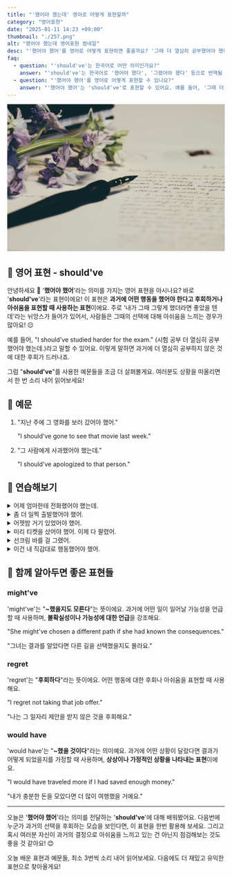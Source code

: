 ```yaml
---
title: "'했어야 했는데' 영어로 어떻게 표현할까"
category: "영어표현"
date: "2025-01-11 14:23 +09:00"
thumbnail: "./257.png"
alt: "했어야 했는데 영어표현 썸네일"
desc: "'했어야 했어'를 영어로 어떻게 표현하면 좋을까요? '그때 더 열심히 공부했어야 했어', '너는 그 사람에게 사과했어야 했어' 등을 영어로 표현하는 법을 배워봅시다. 다양한 예문을 통해서 연습하고 본인의 표현으로 만들어 보세요."
faq:
  - question: "'should've'는 한국어로 어떤 의미인가요?"
    answer: "'should've'는 한국어로 '했어야 했다', '그랬어야 했다' 등으로 번역될 수 있어요. 과거에 어떤 행동이나 결정을 하지 않은 것에 대한 후회나 아쉬움을 표현할 때 사용해요."
  - question: "'했어야 했어'를 영어로 어떻게 표현할 수 있나요?"
    answer: "'했어야 했어'는 'should've'로 표현할 수 있어요. 예를 들어, '그때 더 열심히 공부했어야 했어'는 'I should've studied harder back then'으로 말할 수 있어요."
---
```


![보라색 꽃과 종이, 펜](./257-1.jpg)

## 🌟 영어 표현 - should've

안녕하세요 👋 '**했어야 했어**'라는 의미를 가지는 영어 표현을 아시나요? 바로 '**should've**'라는 표현이에요! 이 표현은 **과거에 어떤 행동을 했어야 한다고 후회하거나 아쉬움을 표현할 때 사용하는 표현**이에요. 주로 '내가 그때 그렇게 했더라면 좋았을 텐데'라는 뉘앙스가 들어가 있어서, 사람들은 그때의 선택에 대해 아쉬움을 느끼는 경우가 많아요! 😔

예를 들어, "I should've studied harder for the exam." (시험 공부 더 열심히 공부했어야 했는데.)라고 말할 수 있어요. 이렇게 말하면 과거에 더 열심히 공부하지 않은 것에 대한 후회가 드러나죠.

<div 
  data-inline-banner="🎉 새해에는 스픽 AI와 함께 영어 공부하자" 
  data-inline-banner-subtext="설날 특별 할인으로 60%할인 + 추가 7만원 할인! (~2/3)" 
  data-inline-banner-link="https://app.usespeak.com/kr-ko/sale/kr-affiliate-special/?ref=engple-inline"
  data-inline-banner-caption="해당 링크를 통해 구매시 일정액의 수수료를 지급받습니다.">
</div>

그럼 "**should've**"를 사용한 예문들을 조금 더 살펴볼게요. 여러분도 상황을 떠올리면서 한 번 소리 내어 읽어보세요!

## 📖 예문

1. "지난 주에 그 영화를 보러 갔어야 했어."

   "I should've gone to see that movie last week."

2. "그 사람에게 사과했어야 했는데."

   "I should've apologized to that person."

## 💬 연습해보기

<details>
<summary>어제 엄마한테 전화했어야 했는데.</summary>
<span>I should've called my mom yesterday.</span>
</details>

<details>
<summary>좀 더 일찍 출발했어야 했어.</summary>
<span>We should've left earlier.</span>
</details>

<details>
<summary>어젯밤 거기 있었어야 했어.</summary>
<span>You should've been there last night.</span>
</details>

<details>
<summary>미리 티켓을 샀어야 했어. 이제 다 팔렸어.</summary>
<span>We should've gotten tickets in advance. Now it's sold out.</span>
</details>

<details>
<summary>선크림 바를 걸 그랬어.</summary>
<span>I should've worn sunscreen.</span>
</details>

<details>
<summary>이건 내 직감대로 행동했어야 했어.</summary>
<span>I should've <a href="/blog/vocab-1/021.go-with/">gone with</a> my <a href="/blog/in-english/235.gut-feeling/">gut feeling</a> about this one.</span>
</details>

## 🤝 함께 알아두면 좋은 표현들

### might've

'might've'는 "**~했을지도 모른다**"는 뜻이에요. 과거에 어떤 일이 일어날 가능성을 언급할 때 사용하며, **불확실성이나 가능성에 대한 언급**을 강조해요.

"She might've chosen a different path if she had known the consequences."

"그녀는 결과를 알았다면 다른 길을 선택했을지도 몰라요."

### regret

'regret'는 "**후회하다**"라는 뜻이에요. 어떤 행동에 대한 후회나 아쉬움을 표현할 때 사용해요.

"I regret not taking that job offer."

"나는 그 일자리 제안을 받지 않은 것을 후회해요."

### would have

'would have'는 "**~했을 것이다**"라는 의미예요. 과거에 어떤 상황이 달랐다면 결과가 어떻게 되었을지를 가정할 때 사용하며, **상상이나 가정적인 상황을 나타내는 표현**이에요.

"I would have traveled more if I had saved enough money."

"내가 충분한 돈을 모았다면 더 많이 여행했을 거예요."

---

오늘은 '**했어야 했어**'라는 의미를 전달하는 '**should've**'에 대해 배워봤어요. 다음번에 누군가 과거의 선택을 후회하는 모습을 보인다면, 이 표현을 한번 활용해 보세요. 그리고 혹시 여러분 자신이 과거의 결정으로 아쉬움을 느끼고 있는 건 아닌지 점검해보는 것도 좋을 것 같아요! 😊

오늘 배운 표현과 예문들, 최소 3번씩 소리 내어 읽어보세요. 다음에도 더 재밌고 유익한 표현으로 찾아올게요!
